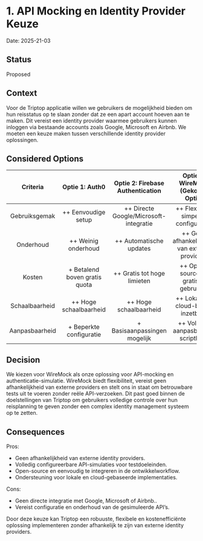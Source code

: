 # 1. API Mocking en Identity Provider Keuze

Date: 2025-21-03

## Status

Proposed

## Context

Voor de Triptop applicatie willen we gebruikers de mogelijkheid bieden om hun reisstatus op te slaan zonder dat ze een apart account hoeven aan te maken. Dit vereist een identity provider waarmee gebruikers kunnen inloggen via bestaande accounts zoals Google, Microsoft en Airbnb. We moeten een keuze maken tussen verschillende identity provider oplossingen.

## Considered Options


| Criteria        | Optie 1: Auth0                | Optie 2: Firebase Authentication       | Optie 3: WireMock (Gekozen Optie)    |
|:---------------:|:-----------------------------:|:--------------------------------------:|:------------------------------------:|
| Gebruiksgemak   | ++ Eenvoudige setup           | ++ Directe Google/Microsoft-integratie | ++ Flexibel & simpel te configureren |
| Onderhoud       | ++ Weinig onderhoud           | ++ Automatische updates                | ++ Geen afhankelijkheid van externe providers               |
| Kosten          | + Betalend boven gratis quota | ++ Gratis tot hoge limieten            | ++ Open-source en gratis te gebruiken    |
| Schaalbaarheid  | ++ Hoge schaalbaarheid        | ++ Hoge schaalbaarheid                 | ++ Lokaal en cloud-based inzetbaar            |
| Aanpasbaarheid  | + Beperkte configuratie       | + Basisaanpassingen mogelijk           | ++ Volledig aanpasbaar en scriptbaar               |


## Decision

We kiezen voor WireMock als onze oplossing voor API-mocking en authenticatie-simulatie. WireMock biedt flexibiliteit, vereist geen afhankelijkheid van externe providers en stelt ons in staat om betrouwbare tests uit te voeren zonder reële API-verzoeken. Dit past goed binnen de doelstellingen van Triptop om gebruikers volledige controle over hun reisplanning te geven zonder een complex identity management systeem op te zetten.

## Consequences

Pros:
- Geen afhankelijkheid van externe identity providers.
- Volledig configureerbare API-simulaties voor testdoeleinden.
- Open-source en eenvoudig te integreren in de ontwikkelworkflow.
- Ondersteuning voor lokale en cloud-gebaseerde implementaties.

Cons:
- Geen directe integratie met Google, Microsoft of Airbnb..
- Vereist configuratie en onderhoud van de gesimuleerde API’s.

Door deze keuze kan Triptop een robuuste, flexibele en kostenefficiënte oplossing implementeren zonder afhankelijk te zijn van externe identity providers.